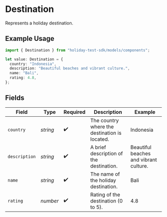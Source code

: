 # Destination

Represents a holiday destination.

## Example Usage

```typescript
import { Destination } from "holiday-test-sdk/models/components";

let value: Destination = {
  country: "Indonesia",
  description: "Beautiful beaches and vibrant culture.",
  name: "Bali",
  rating: 4.8,
};
```

## Fields

| Field                                         | Type                                          | Required                                      | Description                                   | Example                                       |
| --------------------------------------------- | --------------------------------------------- | --------------------------------------------- | --------------------------------------------- | --------------------------------------------- |
| `country`                                     | *string*                                      | :heavy_check_mark:                            | The country where the destination is located. | Indonesia                                     |
| `description`                                 | *string*                                      | :heavy_check_mark:                            | A brief description of the destination.       | Beautiful beaches and vibrant culture.        |
| `name`                                        | *string*                                      | :heavy_check_mark:                            | The name of the holiday destination.          | Bali                                          |
| `rating`                                      | *number*                                      | :heavy_check_mark:                            | Rating of the destination (0 to 5).           | 4.8                                           |